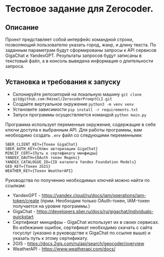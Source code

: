 # Тестовое задание для Zerocoder.

## Описание
Проект представляет собой интерфейс командной строки, позволяющий пользователю указать город, жанр, и длину текста.
По заданным параметрам будут сформированы запросы к API сервисов GigaChat и YandexGPT. Результаты запросов будут 
записаны в текстовый файл, а в консоль выведена информация о длительности запроса.

## Установка и требования к запуску
- Склонируйте репозиторий на локальную машину `git clone git@github.com:R4zeel/ZerocoderPromptCLI.git`
- Создайте виртуальное окружение `python3 -m venv venv`
- Установите зависимости `pip install -r requirements.txt`
- Запуск программы осуществляется командой `python main.py`

Программа использует переменные окружения, содержащие в себе ключи доступа к выбранным API.
Для работы программы, вам необходимо создать `.env` файл со следующими переменными:

```
SBER_CLIENT_KEY={Токен GigaChat}
SBER_AUTH_KEY={Ключ авторизации GigaChat}
MINCIF_CERT={Путь к сертификату минфицры}
YANDEX_OAUTH={OAuth токен Яндекс}
YANDEX_CATALOGUE_ID={ID каталога Yandex Foundation Models}
GEO_KEY={Токен 2GIS}
WEATHER_KEY={Токен WeatherAPI}
```
Руководства по получению необходимых ключей можно найти по ссылкам:

- YandexGPT - https://yandex.cloud/ru/docs/iam/operations/iam-token/create
(прим. Необходим только OAuth-токен, IAM-токен получается на уровне программы.)
- GigaChat - https://developers.sber.ru/docs/ru/gigachat/individuals-quickstart
- Сертификат минцифры - GigaChat использует их в своих сервисах. Во избежание ошибок, сертификат необходимо
скачать с сайта госуслуг (указано в руководстве к GigaChat по ссылке выше) и указать путь к этому сертификату.
- 2GIS - https://docs.2gis.com/ru/api/search/geocoder/overview
- WeatherAPI - https://www.weatherapi.com/docs/
